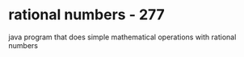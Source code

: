 # rational numbers - 277
 java program that does simple mathematical operations with rational numbers

